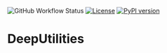 ![GitHub Workflow Status](https://img.shields.io/github/workflow/status/AeRabelais/DeepBenchmark/build-bench)
[![License](https://img.shields.io/badge/License-Apache_2.0-blue.svg)](https://opensource.org/licenses/Apache-2.0)
 [![PyPI version](https://badge.fury.io/py/deepbench.svg)](https://badge.fury.io/py/deeputilities)
 
# DeepUtilities

